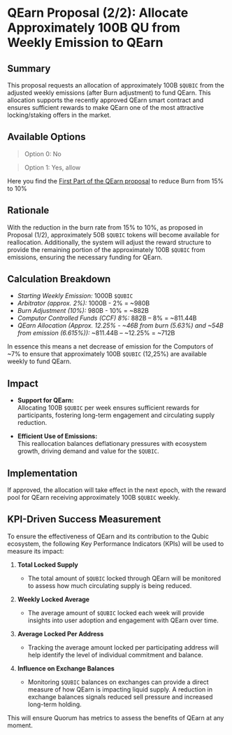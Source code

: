 # QEarn Proposal (2/2): Allocate Approximately 100B QU from Weekly Emission to QEarn

## Summary  
This proposal requests an allocation of approximately 100B `$QUBIC` from the adjusted weekly emissions (after Burn adjustment) to fund QEarn. This allocation supports the recently approved QEarn smart contract and ensures sufficient rewards to make QEarn one of the most attractive locking/staking offers in the market.

## Available Options  
>Option 0: No

>Option 1: Yes, allow

Here you find the [First Part of the QEarn proposal](2024-11-22_QEarn_Emission_Proposal(1of2).md) to reduce Burn from 15% to 10%

## Rationale  
With the reduction in the burn rate from 15% to 10%, as proposed in Proposal (1/2), approximately 50B `$QUBIC` tokens will become available for reallocation. Additionally, the system will adjust the reward structure to provide the remaining portion of the approximately 100B `$QUBIC` from emissions, ensuring the necessary funding for QEarn.

## Calculation Breakdown  
- *Starting Weekly Emission:* 1000B `$QUBIC`  
- *Arbitrator (approx. 2%):* 1000B - 2% = ~980B  
- *Burn Adjustment (10%):* 980B - 10% = ~882B  
- *Computor Controlled Funds (CCF) 8%:* 882B – 8% = ~811.44B  
- *QEarn Allocation (Approx. 12.25% - ~46B from burn (5.63%) and ~54B from emission (6.615%)):* ~811.44B – ~12.25% =  ~712B

In essence this means a net decrease of emission for the Computors of ~7% to ensure that approximately 100B `$QUBIC` (12,25%) are available weekly to fund QEarn.

## Impact  
- **Support for QEarn:**  
  Allocating 100B `$QUBIC` per week ensures sufficient rewards for participants, fostering long-term engagement and circulating supply reduction.  

- **Efficient Use of Emissions:**  
  This reallocation balances deflationary pressures with ecosystem growth, driving demand and value for the `$QUBIC`.  

## Implementation  
If approved, the allocation will take effect in the next epoch, with the reward pool for QEarn receiving approximately 100B `$QUBIC` weekly.

## KPI-Driven Success Measurement  
To ensure the effectiveness of QEarn and its contribution to the Qubic ecosystem, the following Key Performance Indicators (KPIs) will be used to measure its impact:

1. **Total Locked Supply**  
   - The total amount of `$QUBIC` locked through QEarn will be monitored to assess how much circulating supply is being reduced.  

2. **Weekly Locked Average**  
   - The average amount of `$QUBIC` locked each week will provide insights into user adoption and engagement with QEarn over time.  

3. **Average Locked Per Address**  
   - Tracking the average amount locked per participating address will help identify the level of individual commitment and balance.  

4. **Influence on Exchange Balances**  
   - Monitoring `$QUBIC` balances on exchanges can provide a direct measure of how QEarn is impacting liquid supply. A reduction in exchange balances signals reduced sell pressure and increased long-term holding.  

This will ensure Quorum has metrics to assess the benefits of QEarn at any moment.
